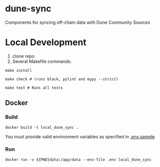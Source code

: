 # dune-sync
Components for syncing off-chain data with Dune Community Sources


# Local Development


1. clone repo
2. Several Makefile commands:
```shell
make install
```
```shell
make check # (runs black, pylint and mypy --strict)
```
```shell
make test # Runs all tests
```

## Docker
### Build
```shell
docker build -t local_dune_sync .
```

You must provide valid environment variables as specified in [.env.sample](.env.sample)
### Run
```shell
docker run -v ${PWD}data:/app/data --env-file .env local_dune_sync
```
